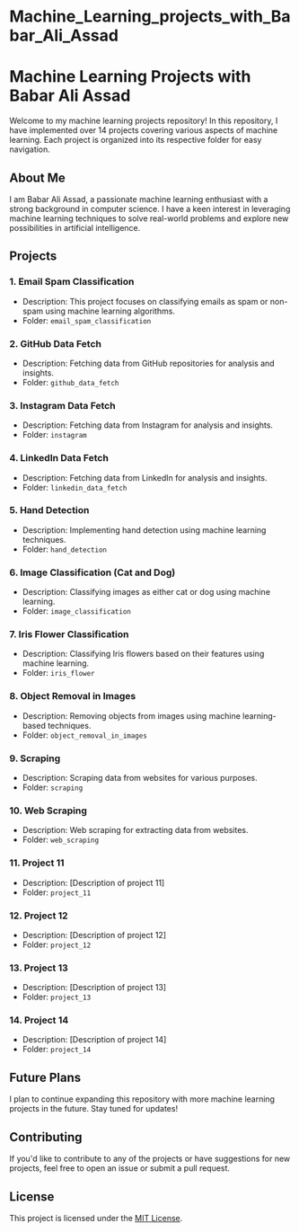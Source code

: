 ﻿# Machine_Learning_projects_with_Babar_Ali_Assad

# Machine Learning Projects with Babar Ali Assad

Welcome to my machine learning projects repository! In this repository, I have implemented over 14 projects covering various aspects of machine learning. Each project is organized into its respective folder for easy navigation.

## About Me

I am Babar Ali Assad, a passionate machine learning enthusiast with a strong background in computer science. I have a keen interest in leveraging machine learning techniques to solve real-world problems and explore new possibilities in artificial intelligence.

## Projects

### 1. Email Spam Classification
- Description: This project focuses on classifying emails as spam or non-spam using machine learning algorithms.
- Folder: `email_spam_classification`

### 2. GitHub Data Fetch
- Description: Fetching data from GitHub repositories for analysis and insights.
- Folder: `github_data_fetch`

### 3. Instagram Data Fetch
- Description: Fetching data from Instagram for analysis and insights.
- Folder: `instagram`

### 4. LinkedIn Data Fetch
- Description: Fetching data from LinkedIn for analysis and insights.
- Folder: `linkedin_data_fetch`

### 5. Hand Detection
- Description: Implementing hand detection using machine learning techniques.
- Folder: `hand_detection`

### 6. Image Classification (Cat and Dog)
- Description: Classifying images as either cat or dog using machine learning.
- Folder: `image_classification`

### 7. Iris Flower Classification
- Description: Classifying Iris flowers based on their features using machine learning.
- Folder: `iris_flower`

### 8. Object Removal in Images
- Description: Removing objects from images using machine learning-based techniques.
- Folder: `object_removal_in_images`

### 9. Scraping
- Description: Scraping data from websites for various purposes.
- Folder: `scraping`

### 10. Web Scraping
- Description: Web scraping for extracting data from websites.
- Folder: `web_scraping`

### 11. Project 11
- Description: [Description of project 11]
- Folder: `project_11`

### 12. Project 12
- Description: [Description of project 12]
- Folder: `project_12`

### 13. Project 13
- Description: [Description of project 13]
- Folder: `project_13`

### 14. Project 14
- Description: [Description of project 14]
- Folder: `project_14`

## Future Plans
I plan to continue expanding this repository with more machine learning projects in the future. Stay tuned for updates!

## Contributing
If you'd like to contribute to any of the projects or have suggestions for new projects, feel free to open an issue or submit a pull request.

## License
This project is licensed under the [MIT License](LICENSE).
